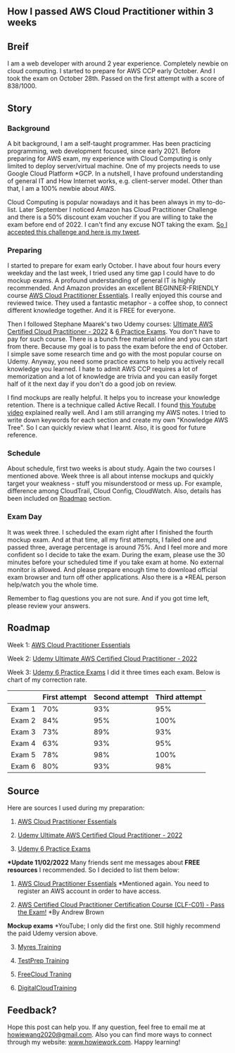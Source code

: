 ## How I passed AWS Cloud Practitioner within 3 weeks

## Breif

I am a web developer with around 2 year experience. Completely newbie on cloud computing. I started to prepare for AWS CCP early October. And I took the exam on October 28th. Passed on the first attempt with a score of 838/1000.

## Story

### Background

A bit background, I am a self-taught programmer. Has been practicing programming, web development focused, since early 2021. Before preparing for AWS exam, my experience with Cloud Computing is only limited to deploy server/virtual machine. One of my projects needs to use Google Cloud Platform \*GCP. In a nutshell, I have profound understanding of general IT and How Internet works, e.g. client-server model. Other than that, I am a 100% newbie about AWS.

Cloud Computing is popular nowadays and it has been always in my to-do-list. Later September I noticed Amazon has Cloud Practitioner Challenge and there is a 50% discount exam voucher if you are willing to take the exam before end of 2022. I can't find any excuse NOT taking the exam. [So I accepted this challenge and here is my tweet](https://twitter.com/howiework/status/1573303276006969344).

### Preparing

I started to prepare for exam early October. I have about four hours every weekday and the last week, I tried used any time gap I could have to do mockup exams. A profound understanding of general IT is highly recommended. And Amazon provides an excellent BEGINNER-FRIENDLY course [AWS Cloud Practitioner Essentials](https://aws.amazon.com/training/digital/aws-cloud-practitioner-essentials/). I really enjoyed this course and reviewed twice. They used a fantastic metaphor - a coffee shop, to connect different knowledge together. And it is FREE for everyone.

Then I followed Stephane Maarek's two Udemy courses: [Ultimate AWS Certified Cloud Practitioner - 2022](https://www.udemy.com/course/aws-certified-cloud-practitioner-new/) & [6 Practice Exams](https://www.udemy.com/course/practice-exams-aws-certified-cloud-practitioner/). You don't have to pay for such course. There is a bunch free material online and you can start from there. Because my goal is to pass the exam before the end of October. I simple save some research time and go with the most popular course on Udemy. Anyway, you need some practice exams to help you actively recall knowledge you learned. I hate to admit AWS CCP requires a lot of memorization and a lot of knowledge are trivia and you can easily forget half of it the next day if you don't do a good job on review.

I find mockups are really helpful. It helps you to increase your knowledge retention. There is a technique called Active Recall. I found [this Youtube video](https://www.youtube.com/watch?v=fDbxPVn02VU) explained really well. And I am still arranging my AWS notes. I tried to write down keywords for each section and create my own "Knowledge AWS Tree". So I can quickly review what I learnt. Also, it is good for future reference.

### Schedule

About schedule, first two weeks is about study. Again the two courses I mentioned above. Week three is all about intense mockups and quickly target your weakness - stuff you misunderstood or mess up. For example, difference among CloudTrail, Cloud Config, CloudWatch. Also, details has been included on [Roadmap](#roadmap) section.

### Exam Day

It was week three. I scheduled the exam right after I finished the fourth mockup exam. And at that time, all my first attempts, I failed one and passed three, average percentage is around 75%. And I feel more and more confident so I decide to take the exam. During the exam, please use the 30 minutes before your scheduled time if you take exam at home. No external monitor is allowed. And please prepare enough time to download official exam browser and turn off other applications. Also there is a \*REAL person help/watch you the whole time.

Remember to flag questions you are not sure. And if you got time left, please review your answers.

## Roadmap

Week 1: [AWS Cloud Practitioner Essentials](https://aws.amazon.com/training/digital/aws-cloud-practitioner-essentials/)

Week 2: [Udemy Ultimate AWS Certified Cloud Practitioner - 2022](https://www.udemy.com/course/aws-certified-cloud-practitioner-new/)

Week 3: [Udemy 6 Practice Exams](https://www.udemy.com/course/practice-exams-aws-certified-cloud-practitioner/) I did it three times each exam. Below is chart of my correction rate.

|        | First attempt | Second attempt | Third attempt |
| ------ | ------------- | -------------- | ------------- |
| Exam 1 | 70%           | 93%            | 95%           |
| Exam 2 | 84%           | 95%            | 100%          |
| Exam 3 | 73%           | 89%            | 93%           |
| Exam 4 | 63%           | 93%            | 95%           |
| Exam 5 | 78%           | 98%            | 100%          |
| Exam 6 | 80%           | 93%            | 98%           |

## Source

Here are sources I used during my preparation:

1. [AWS Cloud Practitioner Essentials](https://aws.amazon.com/training/digital/aws-cloud-practitioner-essentials/)

2. [Udemy Ultimate AWS Certified Cloud Practitioner - 2022](https://www.udemy.com/course/aws-certified-cloud-practitioner-new/)

3. [Udemy 6 Practice Exams](https://www.udemy.com/course/practice-exams-aws-certified-cloud-practitioner/)

**\*Update 11/02/2022**
Many friends sent me messages about **FREE resources** I recommended. So I decided to list them below:

1. [AWS Cloud Practitioner Essentials](https://aws.amazon.com/training/digital/aws-cloud-practitioner-essentials/) \*Mentioned again. You need to register an AWS account in order to have access.

2. [AWS Certified Cloud Practitioner Certification Course (CLF-C01) - Pass the Exam!](https://www.youtube.com/watch?v=SOTamWNgDKc&ab_channel=freeCodeCamp.org) \*By Andrew Brown

**Mockup exams** \*YouTube; I only did the first one. Still highly recommend the paid Udemy version above.

3. [Myres Training](https://www.youtube.com/watch?v=FXKE1SfityA&ab_channel=MyresTraining)

4. [TestPrep Training](https://www.youtube.com/watch?v=V2x9f3GizOw&ab_channel=TestPrepTraining)

5. [FreeCloud Traning](https://www.youtube.com/watch?v=YQjgampYzsw&ab_channel=FreeCloudTraining)

6. [DigitalCloudTraining](https://www.youtube.com/watch?v=ki0b5THoAvw&feature=youtu.be&ab_channel=DigitalCloudTraining)

## Feedback?

Hope this post can help you. If any question, feel free to email me at howiewang2020@gmail.com. Also you can find more ways to connect through my website: www.howiework.com. Happy learning!
